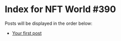 # Index for NFT World #390
Posts will be displayed in the order below:

- [Your first post](./001-first.md)

